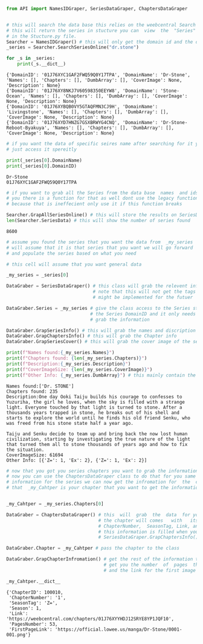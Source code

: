 ```python
from API import NamesIDGraper, SeriesDataGraper, ChaptersDataGraper
```


```python

# this will search the data base this relies on the weebcentral Search Function
# this will return the series in stucture you can  view  the  "Series" stucture
# in the Stucture.py file.
Searcher = NamesIDGraper() # this will only get the domain id and the domain name
_series = Searcher.SearchSeriesOnline("dr.stone")

for _s in _series:
    print(_s.__dict__)
```

    {'DomainID': '01J76XYC1GAF2FWQ59Q0Y17TPA', 'DomainName': 'Dr-Stone', 'Names': [], 'Chapters': [], 'DumbArray': [], 'CoverImage': None, 'Description': None}
    {'DomainID': '01J76XY8NKJ7V60598350EEYW8', 'DomainName': 'Stone-Ocean', 'Names': [], 'Chapters': [], 'DumbArray': [], 'CoverImage': None, 'Description': None}
    {'DomainID': '01J76XYBQB0VY5GTAQFMN3CJ9H', 'DomainName': 'Livingstone', 'Names': [], 'Chapters': [], 'DumbArray': [], 'CoverImage': None, 'Description': None}
    {'DomainID': '01J76XYD7HNZG7GSXBRWYG4CNQ', 'DomainName': 'Dr-Stone-Reboot-Byakuya', 'Names': [], 'Chapters': [], 'DumbArray': [], 'CoverImage': None, 'Description': None}
    


```python
# if you want the data of specific seires name after searching for it you can simpy 
# just access it spereitly

print(_series[0].DomainName)
print(_series[0].DomainID)
```

    Dr-Stone
    01J76XYC1GAF2FWQ59Q0Y17TPA
    


```python
# if you want to grab all the Series from the data base  names  and ids
# you there is a function for that as well dont use the legacy function
# because that is ineffecient only use it if this function breaks

Searcher.GrapAllSeriesOnline() # this will store the results on SeriesData var
len(Searcher.SeriesData) # this will show the number of series found
```




    8600




```python
# assume you found the series that you want the data from  _my_series
# will assume that it is that series that you want we will go forward
# and populate the series based on what you need

# this cell will assume that you want general data

_my_series = _series[0]

DataGraber = SeriesDataGraper() # this class will grab the relevent information for you
                                # note that this will not get the tags authers but they
                                # might be implemented for the futuer

DataGraber.Series = _my_series # give the class access to the Series struct that contain
                               # the Series DomainID and it only needs  the  DomainID to
                               # grab the information

DataGraber.GrapSeriesInfo() # this will grab the names and discription
DataGraber.GrapChaptersInfo() # this will grab the Chapter info
DataGraber.GrapSeriesCover() # this will grab the cover image of the series

print(f"Names found:{_my_series.Names}")
print(f"Chapters found: {len(_my_series.Chapters)}")
print(f"Description:{_my_series.Description}")
print(f"CoverImageSize: {len(_my_series.CoverImage)}")
print(f"Other Info: {_my_series.DumbArray}") # this mainly contain the seasons tag and which season it is

```

    Names found:['Dr. STONE']
    Chapters found: 235
    Description:One day Ooki Taiju builds his courage to confesses to Yuzuriha, the girl he loves, when the sky is filled with a strange light. Everyone touched by that light is turned to stone. After a thousands years trapped in stone, he breaks out of his shell and starts to explore the world until he finds his old friend Senku, who was freed from his stone state half a year ago.
    
    Taiju and Senku decide to team up and bring back the now lost human civilization, starting by investigating the true nature of the light that turned them all to stone thousands of years ago and how to fix the situation.
    CoverImageSize: 61694
    Other Info: [{'Z=': 1, 'Ex': 2}, {'Z=': 1, 'Ex': 2}]
    


```python
# now that you got you series chapters you want to grab the information for that chapter
# now you can use the ChaptersDataGraper class to do that for you same way you  got  the
# information for the series we can now get the infromation for  the  chapter  we assume
# that  _my_Cahtper is your chapter that you want to get the information for


_my_Cahtper = _my_series.Chapters[0]

DataGraber = ChaptersDataGraper() # this  will  grab  the  data  for you of the  chapter
                                  # the chapter will comes   with   its   own  DomainId,  
                                  # ChapterNumber,  SeasonTag, Link, and  Season  Number
                                  # this information is filled when you run the function 
                                  # SeriesDataGraper.GrapChaptersInfo()

DataGraber.Chapter = _my_Cahtper # pass the chapter to the class

DataGraber.GrapChapterInfromation() # get the rest of the information this will mostly
                                    # get you the number  of  pages  the  chapter  has
                                    # and the link for the first image

_my_Cahtper.__dict__
```




    {'ChapterID': 100010,
     'ChapterNumber': '1',
     'SeasonTag': 'Z=',
     'Season': 1,
     'Link': 'https://weebcentral.com/chapters/01J76XYYHDJ12SRYE8YP1JQF10',
     'PagesNumber': 53,
     'FirstPageLink': 'https://official.lowee.us/manga/Dr-Stone/0001-001.png'}


